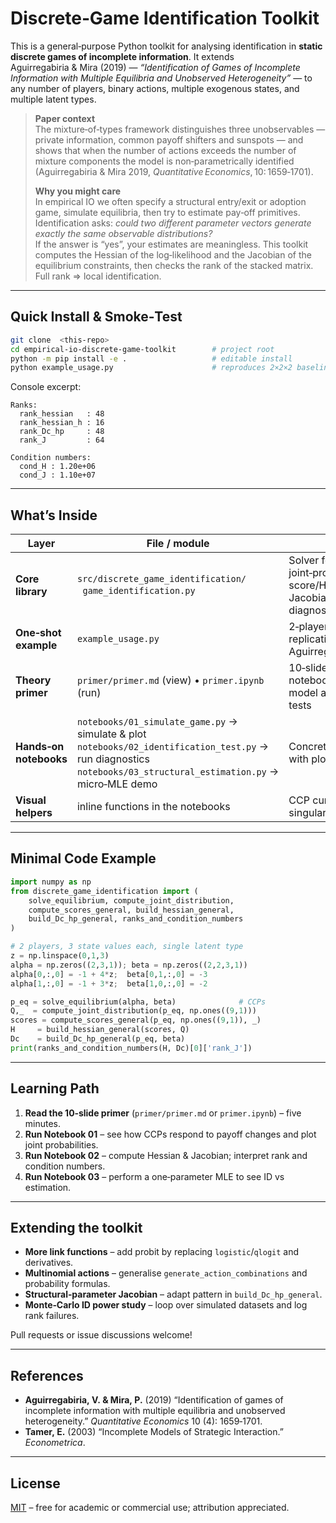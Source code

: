 # Discrete‑Game Identification Toolkit

This is a general‐purpose Python toolkit for analysing identification in **static discrete games of incomplete information**. It extends Aguirregabiria & Mira (2019) — *“Identification of Games of Incomplete Information with Multiple Equilibria and Unobserved Heterogeneity”* — to any number of players, binary actions, multiple exogenous states, and multiple latent types.

> **Paper context**  
> The mixture‑of‑types framework distinguishes three unobservables — private information, common payoff shifters and sunspots — and shows that when the number of actions exceeds the number of mixture components the model is non‑parametrically identified (Aguirregabiria & Mira 2019, *Quantitative Economics*, 10: 1659‑1701).
>
> **Why you might care**  
> In empirical IO we often specify a structural entry/exit or adoption game, simulate equilibria, then try to estimate pay‑off primitives.  
> Identification asks: *could two different parameter vectors generate exactly the same observable distributions?*  
> If the answer is “yes”, your estimates are meaningless. This toolkit computes the Hessian of the log‑likelihood and the Jacobian of the equilibrium constraints, then checks the rank of the stacked matrix. Full rank ⇒ local identification.

---

## Quick Install & Smoke‑Test

```bash
git clone  <this‑repo>
cd empirical-io-discrete-game-toolkit        # project root
python -m pip install -e .                   # editable install
python example_usage.py                      # reproduces 2×2×2 baseline from Aguirregabiria and Mira (2019)
```

Console excerpt:

```
Ranks:
  rank_hessian   : 48
  rank_hessian_h : 16
  rank_Dc_hp     : 48
  rank_J         : 64

Condition numbers:
  cond_H : 1.20e+06
  cond_J : 1.10e+07
```

---

## What’s Inside

| Layer | File / module | Purpose |
|-------|---------------|---------|
| **Core library** | `src/discrete_game_identification/`<br>  `game_identification.py` | Solver for equilibrium CCPs, joint‑prob calculator, score/Hessian builders, Jacobian and rank diagnostics |
| **One‑shot example** | `example_usage.py` | 2‑player, 4‑state, 2‑type replication of Aguirregabiria & Mira (2019) |
| **Theory primer** | `primer/primer.md` (view) • `primer.ipynb` (run) | 10‑slide markdown / notebook introduction to the model and identification tests |
| **Hands‑on notebooks** | `notebooks/01_simulate_game.py` → simulate & plot<br>`notebooks/02_identification_test.py` → run diagnostics<br>`notebooks/03_structural_estimation.py` → micro‑MLE demo | Concrete, runnable tutorials with plots |
| **Visual helpers** | inline functions in the notebooks | CCP curves, heat‑maps, singular‑value plots |

---

## Minimal Code Example

```python
import numpy as np
from discrete_game_identification import (
    solve_equilibrium, compute_joint_distribution,
    compute_scores_general, build_hessian_general,
    build_Dc_hp_general, ranks_and_condition_numbers
)

# 2 players, 3 state values each, single latent type
z = np.linspace(0,1,3)
alpha = np.zeros((2,3,1)); beta = np.zeros((2,2,3,1))
alpha[0,:,0] = -1 + 4*z;  beta[0,1,:,0] = -3
alpha[1,:,0] = -1 + 3*z;  beta[1,0,:,0] = -2

p_eq = solve_equilibrium(alpha, beta)              # CCPs
Q,_  = compute_joint_distribution(p_eq, np.ones((9,1)))
scores = compute_scores_general(p_eq, np.ones((9,1)), _)
H     = build_hessian_general(scores, Q)
Dc    = build_Dc_hp_general(p_eq, beta)
print(ranks_and_condition_numbers(H, Dc)[0]['rank_J'])
```

---

## Learning Path

1. **Read the 10‑slide primer** (`primer/primer.md` or `primer.ipynb`) – five minutes.
2. **Run Notebook 01** – see how CCPs respond to payoff changes and plot joint probabilities.
3. **Run Notebook 02** – compute Hessian & Jacobian; interpret rank and condition numbers.
4. **Run Notebook 03** – perform a one‑parameter MLE to see ID vs estimation.

---

## Extending the toolkit

* **More link functions** – add probit by replacing `logistic`/`qlogit` and derivatives.
* **Multinomial actions** – generalise `generate_action_combinations` and probability formulas.
* **Structural‐parameter Jacobian** – adapt pattern in `build_Dc_hp_general`.
* **Monte‑Carlo ID power study** – loop over simulated datasets and log rank failures.

Pull requests or issue discussions welcome!

---

## References

* **Aguirregabiria, V. & Mira, P.** (2019) “Identification of games of incomplete information with multiple equilibria and unobserved heterogeneity.” *Quantitative Economics* 10 (4): 1659‑1701.  
* **Tamer, E.** (2003) “Incomplete Models of Strategic Interaction.” *Econometrica*.

---

## License

[MIT](./LICENSE) – free for academic or commercial use; attribution appreciated.
